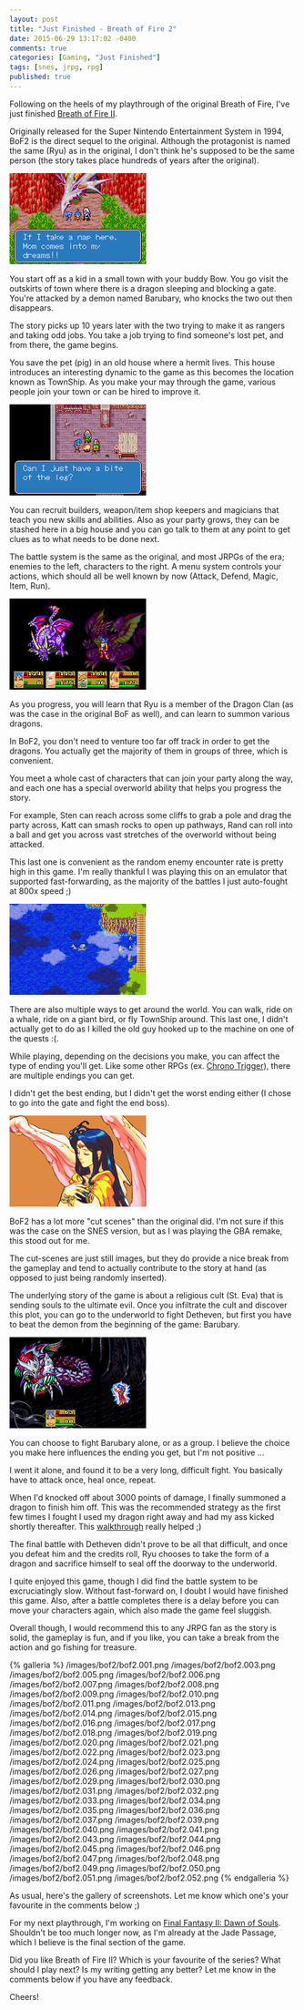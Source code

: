 ```yaml
---
layout: post
title: "Just Finished - Breath of Fire 2"
date: 2015-06-29 13:17:02 -0400
comments: true
categories: [Gaming, "Just Finished"]
tags: [snes, jrpg, rpg]
published: true
---
```


Following on the heels of my playthrough of the original Breath of Fire, I've just finished [Breath of Fire II](https://en.wikipedia.org/wiki/Breath_of_Fire_II).

Originally released for the Super Nintendo Entertainment System in 1994, BoF2 is the direct sequel to the original. Although the protagonist is named the same (Ryu) as in the original, I don't think he's supposed to be the same person (the story takes place hundreds of years after the original).

![](/images/bof2/bof2.000.png)

You start off as a kid in a small town with your buddy Bow. You go visit the outskirts of town where there is a dragon sleeping and blocking a gate. You're attacked by a demon named Barubary, who knocks the two out then disappears.

The story picks up 10 years later with the two trying to make it as rangers and taking odd jobs. You take a job trying to find someone's lost pet, and from there, the game begins.

You save the pet (pig) in an old house where a hermit lives. This house introduces an interesting dynamic to the game as this becomes the location known as TownShip. As you make your may through the game, various people join your town or can be hired to improve it.

![](/images/bof2/bof2.002.png)

You can recruit builders, weapon/item shop keepers and magicians that teach you new skills and abilities. Also as your party grows, they can be stashed here in a big house and you can go talk to them at any point to get clues as to what needs to be done next.

<!-- more -->

The battle system is the same as the original, and most JRPGs of the era; enemies to the left, characters to the right. A menu system controls your actions, which should all be well known by now (Attack, Defend, Magic, Item, Run).

![](/images/bof2/bof2.028.png)

As you progress, you will learn that Ryu is a member of the Dragon Clan (as was the case in the original BoF as well), and can learn to summon various dragons.

In BoF2, you don't need to venture too far off track in order to get the dragons. You actually get the majority of them in groups of three, which is convenient.

You meet a whole cast of characters that can join your party along the way, and each one has a special overworld ability that helps you progress the story.

For example, Sten can reach across some cliffs to grab a pole and drag the party across, Katt can smash rocks to open up pathways, Rand can roll into a ball and get you across vast stretches of the overworld without being attacked.

This last one is convenient as the random enemy encounter rate is pretty high in this game. I'm really thankful I was playing this on an emulator that supported fast-forwarding, as the majority of the battles I just auto-fought at 800x speed ;)

![](/images/bof2/bof2.012.png)

There are also multiple ways to get around the world. You can walk, ride on a whale, ride on a giant bird, or fly TownShip around. This last one, I didn't actually get to do as I killed the old guy hooked up to the machine on one of the quests :(.

While playing, depending on the decisions you make, you can affect the type of ending you'll get. Like some other RPGs (ex. [Chrono Trigger](https://en.wikipedia.org/wiki/Chrono_Trigger)), there are multiple endings you can get.

I didn't get the best ending, but I didn't get the worst ending either (I chose to go into the gate and fight the end boss).

![](/images/bof2/bof2.038.png)

BoF2 has a lot more "cut scenes" than the original did. I'm not sure if this was the case on the SNES version, but as I was playing the GBA remake, this stood out for me.

The cut-scenes are just still images, but they do provide a nice break from the gameplay and tend to actually contribute to the story at hand (as opposed to just being randomly inserted).

The underlying story of the game is about a religious cult (St. Eva) that is sending souls to the ultimate evil. Once you infiltrate the cult and discover this plot, you can go to the underworld to fight Detheven, but first you have to beat the demon from the beginning of the game: Barubary.

![](/images/bof2/bof2.042.png)

You can choose to fight Barubary alone, or as a group. I believe the choice you make here influences the ending you get, but I'm not positive ...

I went it alone, and found it to be a very long, difficult fight. You basically have to attack once, heal once, repeat.

When I'd knocked off about 3000 points of damage, I finally summoned a dragon to finish him off. This was the recommended strategy as the first few times I fought I used my dragon right away and had my ass kicked shortly thereafter. This [walkthrough](http://shrines.rpgclassics.com/snes/bof2/walkthroughs/bof2walkb.txt) really helped ;)

The final battle with Detheven didn't prove to be all that difficult, and once you defeat him and the credits roll, Ryu chooses to take the form of a dragon and sacrifice himself to seal off the doorway to the underworld.

I quite enjoyed this game, though I did find the battle system to be excruciatingly slow. Without fast-forward on, I doubt I would have finished this game. Also, after a battle completes there is a delay before you can move your characters again, which also made the game feel sluggish.

Overall though, I would recommend this to any JRPG fan as the story is solid, the gameplay is fun, and if you like, you can take a break from the action and go fishing for treasure.

{% galleria %}
/images/bof2/bof2.001.png
/images/bof2/bof2.003.png
/images/bof2/bof2.005.png
/images/bof2/bof2.006.png
/images/bof2/bof2.007.png
/images/bof2/bof2.008.png
/images/bof2/bof2.009.png
/images/bof2/bof2.010.png
/images/bof2/bof2.011.png
/images/bof2/bof2.013.png
/images/bof2/bof2.014.png
/images/bof2/bof2.015.png
/images/bof2/bof2.016.png
/images/bof2/bof2.017.png
/images/bof2/bof2.018.png
/images/bof2/bof2.019.png
/images/bof2/bof2.020.png
/images/bof2/bof2.021.png
/images/bof2/bof2.022.png
/images/bof2/bof2.023.png
/images/bof2/bof2.024.png
/images/bof2/bof2.025.png
/images/bof2/bof2.026.png
/images/bof2/bof2.027.png
/images/bof2/bof2.029.png
/images/bof2/bof2.030.png
/images/bof2/bof2.031.png
/images/bof2/bof2.032.png
/images/bof2/bof2.033.png
/images/bof2/bof2.034.png
/images/bof2/bof2.035.png
/images/bof2/bof2.036.png
/images/bof2/bof2.037.png
/images/bof2/bof2.039.png
/images/bof2/bof2.040.png
/images/bof2/bof2.041.png
/images/bof2/bof2.043.png
/images/bof2/bof2.044.png
/images/bof2/bof2.045.png
/images/bof2/bof2.046.png
/images/bof2/bof2.047.png
/images/bof2/bof2.048.png
/images/bof2/bof2.049.png
/images/bof2/bof2.050.png
/images/bof2/bof2.051.png
/images/bof2/bof2.052.png
{% endgalleria %}

As usual, here's the gallery of screenshots. Let me know which one's your favourite in the comments below ;)

For my next playthrough, I'm working on [Final Fantasy II: Dawn of Souls](http://finalfantasy.wikia.com/wiki/Final_Fantasy_I_%26_II:_Dawn_of_Souls). Shouldn't be too much longer now, as I'm already at the Jade Passage, which I believe is the final section of the game.

Did you like Breath of Fire II? Which is your favourite of the series? What should I play next? Is my writing getting any better? Let me know in the comments below if you have any feedback.

Cheers!